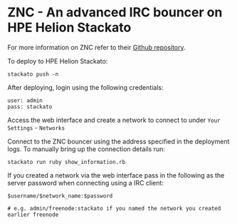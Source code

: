 ZNC - An advanced IRC bouncer on HPE Helion Stackato
====================================================
For more information on ZNC refer to their [Github repository](https://github.com/znc/znc).

To deploy to HPE Helion Stackato:

    stackato push -n

After deploying, login using the following credentials:

    user: admin
    pass: stackato

Access the web interface and create a network to connect to under `Your Settings` - `Networks`

Connect to the ZNC bouncer using the address specified in the deployment logs. To manually bring up the connection details run:

    stackato run ruby show_information.rb

If you created a network via the web interface pass in the following as the server password when connecting using a IRC client:

    $username/$network_name:$password
    
    # e.g. admin/freenode:stackato if you named the network you created earlier freenode 
